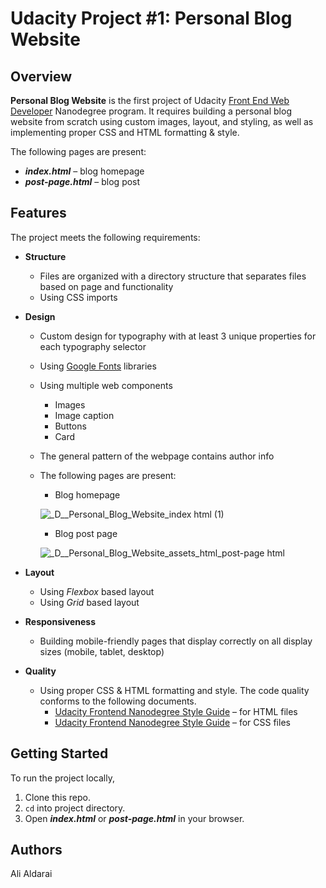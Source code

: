 # Udacity Project #1: Personal Blog Website
## Overview
**Personal Blog Website** is the first project of Udacity [Front End Web Developer](https://www.udacity.com/course/front-end-web-developer-nanodegree--nd0011) Nanodegree program. It requires building a personal blog website from scratch using custom images, layout, and styling, as well as implementing proper CSS and HTML formatting & style.
  
The following pages are present:
* ***index.html*** – blog homepage
* ***post-page.html*** – blog post
## Features
The project meets the following requirements:
* **Structure**
  * Files are organized with a directory structure that separates files based on page and functionality
  * Using CSS imports
* **Design**
  * Custom design for typography with at least 3 unique properties for each typography selector
  * Using [Google Fonts](https://fonts.google.com/) libraries
  * Using multiple web components
    * Images
    * Image caption
    * Buttons
    * Card
  * The general pattern of the webpage contains author info
  * The following pages are present:
  
    * Blog homepage
    
    ![_D__Personal_Blog_Website_index html (1)](https://github.com/alialdarai/Udacity-Personal-Blog-Website/assets/134742312/2b1ca7fc-2533-41e4-bda4-97adecb408f4)

    * Blog post page

    ![_D__Personal_Blog_Website_assets_html_post-page html](https://github.com/alialdarai/Udacity-Personal-Blog-Website/assets/134742312/7214aff0-eb11-4c11-b712-1097e30e70de)

        
* **Layout**
  * Using *Flexbox* based layout
  * Using *Grid* based layout
* **Responsiveness** 
  * Building mobile-friendly pages that display correctly on all display sizes (mobile, tablet, desktop)
* **Quality**
  * Using proper CSS & HTML formatting and style. The code quality conforms to the following documents.
    * [Udacity Frontend Nanodegree Style Guide](http://udacity.github.io/frontend-nanodegree-styleguide/index.html) – for HTML files
    * [Udacity Frontend Nanodegree Style Guide](http://udacity.github.io/frontend-nanodegree-styleguide/css.html) – for CSS files
## Getting Started
To run the project locally,
1. Clone this repo.
2. ```cd``` into project directory.
3. Open ***index.html*** or ***post-page.html*** in your browser.
## Authors
Ali Aldarai
